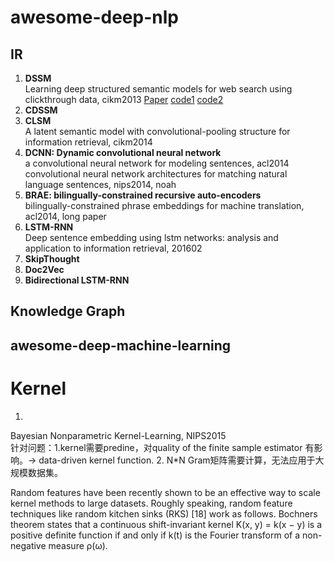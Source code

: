 # awesome-deep-nlp



## IR

1. **DSSM**   
Learning deep structured semantic models for web search using clickthrough data, cikm2013 [Paper](http://www.msr-waypoint.net/pubs/198202/cikm2013_DSSM_fullversion.pdf) [code1](https://github.com/mranahmd/dssm-wemb-theano) [code2](https://github.com/outstandingcandy/dssm)
2. **CDSSM**  
3. **CLSM**   
A latent semantic model with convolutional-pooling structure for information retrieval, cikm2014
4. **DCNN: Dynamic convolutional neural network**  
a convolutional neural network for modeling sentences, acl2014
convolutional neural network architectures for matching natural language sentences, nips2014, noah
3. **BRAE: bilingually-constrained recursive auto-encoders**  
bilingually-constrained phrase embeddings for machine translation, acl2014, long paper
6. **LSTM-RNN**  
Deep sentence embedding using lstm networks: analysis and application to information retrieval, 201602
7. **SkipThought**
8. **Doc2Vec**
9. **Bidirectional LSTM-RNN**

## Knowledge Graph

## awesome-deep-machine-learning
# Kernel

1.
Bayesian Nonparametric Kernel-Learning, NIPS2015  
针对问题：1.kernel需要predine，对quality of the finite sample estimator 有影响。-> data-driven kernel function. 2. N*N Gram矩阵需要计算，无法应用于大规模数据集。  

Random features have been recently
shown to be an effective way to scale
kernel methods to large datasets.
Roughly speaking, random feature
techniques like random kitchen sinks
(RKS) [18] work as follows.  Bochners theorem states that a continuous shift-invariant kernel K(x, y) = k(x − y) is a
positive definite function if and only if k(t) is the Fourier transform of a non-negative measure
ρ(ω).

